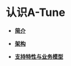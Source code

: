# 认识A-Tune<a name="ZH-CN_TOPIC_0213178447"></a>

-   **[简介](简介.md)**  

-   **[架构](架构.md)**  

-   **[支持特性与业务模型](支持特性与业务模型.md)**  


